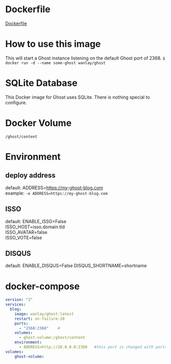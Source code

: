 # Dockerfile
[Dockerfile](https://github.com/wanlay/dockerfile/blob/master/ghost/Dockerfile)
# How to use this image
This will start a Ghost instance listening on the default Ghost port of 2368.
`$ docker run -d --name some-ghost wanlay/ghost`
# SQLite Database
This Docker image for Ghost uses SQLite. There is nothing special to configure.
# Docker Volume
`/ghost/content`
# Environment
## deploy address
default:  ADDRESS=https://my-ghost-blog.com  
example: `-e ADDRESS=https://my-ghost-blog.com`
## ISSO    
default: ENABLE_ISSO=False  
         ISSO_HOST=isso.domain.tld  
         ISSO_AVATAR=false  
         ISSO_VOTE=false 
## DISQUS
default: ENABLE_DISQUS=False 
         DISQUS_SHORTNAME=shortname
# docker-compose
```yaml
version: "2"
services:
  blog:
    image: wanlay/ghost:latest
    restart: on-failure:10
    ports:
      - "2368:2368"    # 
    volumes:
      - ghost-volume:/ghost/content
    environment:
      - ADDRESS=http://10.0.0.0:2368   #this port is changed with ports
volumes:
    ghost-volume:
```